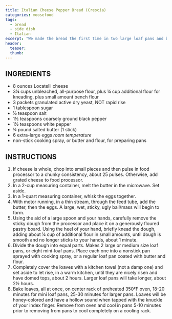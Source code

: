 ```yaml
---
title: Italian Cheese Pepper Bread (Crescia)
categories: moosefood
tags:
  - bread
  - side dish
  - Italian
excerpt: "We made the bread the first time in two large loaf pans and baked for 30 minutes. May try a few minutes less next time."
header:
  teaser:
  thumb:
---
```


## INGREDIENTS
* 8 ounces Locatelli cheese
* 3¼ cups unbleached, all-purpose flour, plus ¼ cup additional flour for kneading, plus small amount bench flour
* 3 packets granulated active dry yeast, NOT rapid rise
* 1 tablespoon sugar
* ½ teaspoon salt
* 1½ teaspoons coarsely ground black pepper
* 1½ teaspoons white pepper
* ¼ pound salted butter (1 stick)
* 6 extra-large eggs *room temperature*
* non-stick cooking spray, or butter and flour, for preparing pans

## INSTRUCTIONS
1. If cheese is whole, chop into small pieces and then pulse in food processor to a chunky consistency, about 25 pulses. Otherwise, add grated cheese to food processor.
2. In a 2-cup measuring container, melt the butter in the microwave.  Set aside.
3. In a 1-quart measuring container, whisk the eggs together.
4. With motor running, in a thin stream, through the feed tube, add the butter, then the eggs.  A large, wet, sticky, ugly ball/mass will begin to form.
5. Using the aid of a large spoon and your hands, carefully remove the sticky dough from the processor and place it on a generously floured pastry board. Using the heel of your hand, briefly knead the dough, adding about ¼ cup of additional flour in small amounts, until dough is smooth and no longer sticks to your hands, about 1 minute.
6. Divide the dough into equal parts. Makes 2 large or medium size loaf pans, or eight mini-loaf pans. Place each one into a nonstick pan sprayed with cooking spray, or a regular loaf pan coated with butter and flour.
7. Completely cover the loaves with a kitchen towel (not a damp one) and set aside to let rise, in a warm kitchen, until they are nicely risen and have domed tops, about 2 hours. Larger loaf pans will take longer, about 2½ hours.
8. Bake loaves, all at once, on center rack of preheated 350°F oven, 18-20 minutes for mini loaf pans, 25-30 minutes for larger pans. Loaves will be honey-colored and have a hollow sound when tapped with the knuckle of your index finger.  Remove from oven and cool in pans 5-10 minutes prior to removing from pans to cool completely on a cooling rack.
